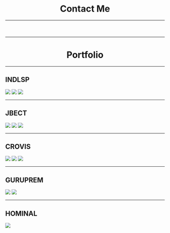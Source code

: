 <link rel="stylesheet" href="https://cdnjs.cloudflare.com/ajax/libs/font-awesome/6.1.1/css/all.min.css" integrity="sha512-KfkfwYDsLkIlwQp6LFnl8zNdLGxu9YAA1QvwINks4PhcElQSvqcyVLLD9aMhXd13uQjoXtEKNosOWaZqXgel0g==" crossorigin="anonymous" referrerpolicy="no-referrer" />
<center>
  <h1>Contact Me</h1>
  <hr>
<a href="tel:+91 9408669952"><i style="color:#53BF9D; padding-right:5px; font-size:20px;" class="fa-solid fa-phone"></i></a>
<a href="mailto:hpbharga@gmail.com"><i style="color:#FFC54D; padding-right:5px; font-size:20px;" class="fa-solid fa-envelope"></i></a>
<a href="https://www.linkedin.com/in/haresh-bharga-ab78b443"><i style="color:#0077b5; padding-right:5px; font-size:20px;" class="fa-brands fa-linkedin"></i></a>
<a href="https://wa.me/919408669952?text=Hello%20Haresh!"><i style="color:#25D366; padding-right:5px; font-size:20px;" class="fa-brands fa-whatsapp"></i></a>
</center>


<hr>
<center><h1>Portfolio</h1></center>
<hr>
<h2>INDLSP</h2>
<img src="src/img/INDLSP1.png">
<img src="src/img/INDLSP2.png">
<img src="src/img/INDLSP3.png">

<hr>
<h2>JBECT</h2>
<img src="src/img/JBECT1.jpeg">
<img src="src/img/JBECT2.jpeg">
<img src="src/img/JBECT3.jpeg">

<hr>
<h2>CROVIS</h2>
<img src="src/img/CUROVIS1.jpeg">
<img src="src/img/CUROVIS2.jpeg">
<img src="src/img/CUROVIS3.jpeg">

<hr>
<h2>GURUPREM</h2>
<img src="src/img/GURUPREM2.jpeg">
<img src="src/img/GURUPREM3.jpeg">

<hr>
<h2>HOMINAL</h2>
<img src="src/img/HOMINAL.jpeg">

